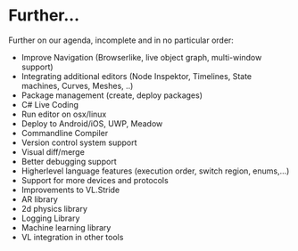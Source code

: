 # Further...

Further on our agenda, incomplete and in no particular order:
* Improve Navigation (Browserlike, live object graph, multi-window support)
* Integrating additional editors (Node Inspektor, Timelines, State machines, Curves, Meshes, ..)
* Package management (create, deploy packages)
* C# Live Coding
* Run editor on osx/linux
* Deploy to Android/iOS, UWP, Meadow
* Commandline Compiler
* Version control system support
* Visual diff/merge
* Better debugging support
* Higherlevel language features (execution order, switch region, enums,...)
* Support for more devices and protocols
* Improvements to VL.Stride
* AR library
* 2d physics library
* Logging Library
* Machine learning library
* VL integration in other tools